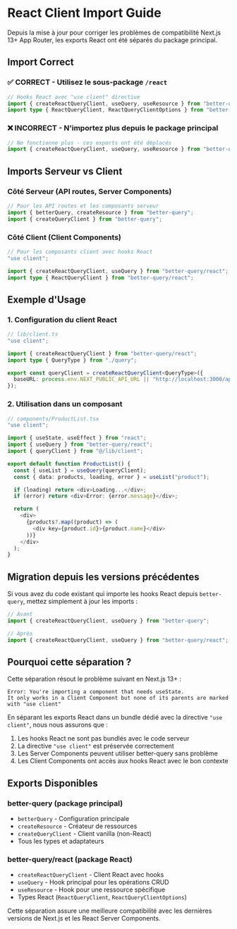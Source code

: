 # React Client Import Guide

Depuis la mise à jour pour corriger les problèmes de compatibilité Next.js 13+ App Router, les exports React ont été séparés du package principal.

## Import Correct

### ✅ CORRECT - Utilisez le sous-package `/react`

```typescript
// Hooks React avec "use client" directive
import { createReactQueryClient, useQuery, useResource } from "better-query/react";
import type { ReactQueryClient, ReactQueryClientOptions } from "better-query/react";
```

### ❌ INCORRECT - N'importez plus depuis le package principal

```typescript
// Ne fonctionne plus - ces exports ont été déplacés
import { createReactQueryClient, useQuery, useResource } from "better-query";
```

## Imports Serveur vs Client

### Côté Serveur (API routes, Server Components)

```typescript
// Pour les API routes et les composants serveur
import { betterQuery, createResource } from "better-query";
import { createQueryClient } from "better-query";
```

### Côté Client (Client Components)

```typescript
// Pour les composants client avec hooks React
"use client";

import { createReactQueryClient, useQuery } from "better-query/react";
import type { ReactQueryClient } from "better-query/react";
```

## Exemple d'Usage

### 1. Configuration du client React

```typescript
// lib/client.ts
"use client";

import { createReactQueryClient } from "better-query/react";
import type { QueryType } from "./query";

export const queryClient = createReactQueryClient<QueryType>({
  baseURL: process.env.NEXT_PUBLIC_API_URL || "http://localhost:3000/api/query",
});
```

### 2. Utilisation dans un composant

```typescript
// components/ProductList.tsx
"use client";

import { useState, useEffect } from "react";
import { useQuery } from "better-query/react";
import { queryClient } from "@/lib/client";

export default function ProductList() {
  const { useList } = useQuery(queryClient);
  const { data: products, loading, error } = useList("product");

  if (loading) return <div>Loading...</div>;
  if (error) return <div>Error: {error.message}</div>;

  return (
    <div>
      {products?.map((product) => (
        <div key={product.id}>{product.name}</div>
      ))}
    </div>
  );
}
```

## Migration depuis les versions précédentes

Si vous avez du code existant qui importe les hooks React depuis `better-query`, mettez simplement à jour les imports :

```typescript
// Avant
import { createReactQueryClient, useQuery } from "better-query";

// Après  
import { createReactQueryClient, useQuery } from "better-query/react";
```

## Pourquoi cette séparation ?

Cette séparation résout le problème suivant en Next.js 13+ :

```
Error: You're importing a component that needs useState. 
It only works in a Client Component but none of its parents are marked with "use client"
```

En séparant les exports React dans un bundle dédié avec la directive `"use client"`, nous nous assurons que :

1. Les hooks React ne sont pas bundlés avec le code serveur
2. La directive `"use client"` est préservée correctement
3. Les Server Components peuvent utiliser better-query sans problème
4. Les Client Components ont accès aux hooks React avec le bon contexte

## Exports Disponibles

### better-query (package principal)
- `betterQuery` - Configuration principale
- `createResource` - Créateur de ressources
- `createQueryClient` - Client vanilla (non-React)
- Tous les types et adaptateurs

### better-query/react (package React)
- `createReactQueryClient` - Client React avec hooks
- `useQuery` - Hook principal pour les opérations CRUD
- `useResource` - Hook pour une ressource spécifique
- Types React (`ReactQueryClient`, `ReactQueryClientOptions`)

Cette séparation assure une meilleure compatibilité avec les dernières versions de Next.js et les React Server Components.